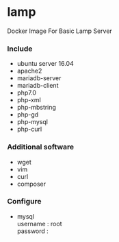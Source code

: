 # lamp
Docker Image For Basic Lamp Server
### Include ###
- ubuntu server 16.04
- apache2
- mariadb-server
- mariadb-client
- php7.0
- php-xml
- php-mbstring
- php-gd
- php-mysql
- php-curl
### Additional software ###
- wget 
- vim
- curl
- composer
### Configure ###
- mysql \
  username : root \
  password : 
